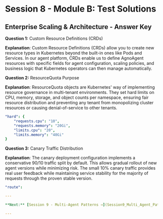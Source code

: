 # Session 8 - Module B: Test Solutions

## Enterprise Scaling & Architecture - Answer Key

**Question 1:** Custom Resource Definitions (CRDs)  

**Explanation**: Custom Resource Definitions (CRDs) allow you to create new resource types in Kubernetes beyond the built-in ones like Pods and Services. In our agent platform, CRDs enable us to define AgnoAgent resources with specific fields for agent configuration, scaling policies, and business logic that Kubernetes operators can then manage automatically.

**Question 2:** ResourceQuota Purpose  

**Explanation**: ResourceQuota objects are Kubernetes' way of implementing resource governance in multi-tenant environments. They set hard limits on CPU, memory, storage, and object counts per namespace, ensuring fair resource distribution and preventing any tenant from monopolizing cluster resources or causing denial-of-service to other tenants.

```yaml
"hard": {
    "requests.cpu": "10",
    "requests.memory": "20Gi",
    "limits.cpu": "20",
    "limits.memory": "40Gi"
}
```

**Question 3:** Canary Traffic Distribution  

**Explanation**: The canary deployment configuration implements a conservative 90/10 traffic split by default. This allows gradual rollout of new agent versions while minimizing risk. The small 10% canary traffic provides real user feedback while maintaining service stability for the majority of requests through the proven stable version.

```yaml
"route":

---

**Next:** [Session 9 - Multi-Agent Patterns →](Session9_Multi_Agent_Patterns.md)

---
